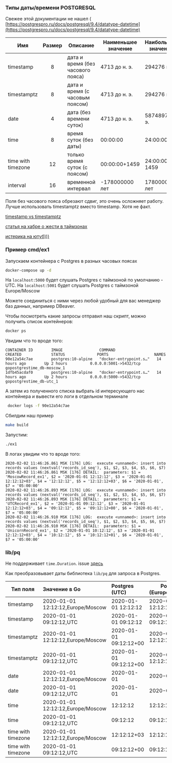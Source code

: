 ### Типы даты/времени POSTGRESQL

Свежее этой документации не нашел (
[https://postgrespro.ru/docs/postgresql/9.4/datatype-datetime](https://postgrespro.ru/docs/postgresql/9.4/datatype-datetime)

| Имя                | Размер | Описание                          | Наименьшее значение | Наибольшее значение |
|--------------------|:------:|-----------------------------------|---------------------|---------------------|
| timestamp          |   8    | дата и время (без часового пояса) | 4713 до н. э.       | 294276 н. э.        |
| timestamptz        |   8    | дата и время (с часовым поясом)   | 4713 до н. э.       | 294276 н. э.        |
| date               |   4    | дата (без времени суток)          | 4713 до н. э.       | 5874897 н. э.       |
| time               |   8    | время суток (без даты)            | 00:00:00            | 24:00:00            |
| time with timezone |   12   | только время суток (с поясом)     | 00:00:00+1459       | 24:00:00-1459       |
| interval           |   16   | временной интервал                | -178000000 лет      | 178000000 лет       |

Поля без часового пояса обрезают сдвиг, это очень осложняет работу. Лучше использовать timestamptz вместо timestamp. Хотя не факт. 

[timestamp vs timestamptz](https://medium.com/building-the-system/how-to-store-dates-and-times-in-postgresql-269bda8d6403)

[статья на хабре о жести в таймзонах](https://habr.com/ru/company/mailru/blog/242645)

[истерика на ютуб)))](https://www.youtube.com/watch?v=-5wpm-gesOY)

### Пример cmd/ex1

Запускаем контейнера с Postgres в разных часовых поясах  

```bash
docker-compose up -d 
```

На `localhost:5000` будет слушать Postgres с таймзоной по умолчанию - UTC.
На `localhost:5001` будет слушать Postgres с таймзоной Europe/Moscow

Можете соединиться с ними через любой удобный для вас менеджер баз данных, например DBeaver.

Чтобы посмотреть какие запросы отправил наш скрипт, можно получить список контейнеров:
```bash
docker ps
``` 

Увидим что то вроде того:
```
CONTAINER ID        IMAGE                COMMAND                  CREATED             STATUS              PORTS                    NAMES
90e12a54c7ae        postgres:10-alpine   "docker-entrypoint.s…"   14 hours ago        Up 2 hours          0.0.0.0:5001->5432/tcp   gopostgrestime_db-moscow_1
1dfb45acdaf0        postgres:10-alpine   "docker-entrypoint.s…"   14 hours ago        Up 2 hours          0.0.0.0:5000->5432/tcp   gopostgrestime_db-utc_1
```

А затем из полученного списка выбрать id интересующего нас контейнера и вывести его логи в отдельном терминале
```bash
 docker logs -f 90e12a54c7ae
```

Сбилдим наш пример
```bash
make build
```

Запустим:
```bash
./ex1
```

В логах увидим что то вроде того:
```
2020-02-02 11:46:26.861 MSK [176] LOG:  execute <unnamed>: insert into records values (nextval('records_id_seq'), $1, $2, $3, $4, $5, $6, $7)
2020-02-02 11:46:26.861 MSK [176] DETAIL:  parameters: $1 = 'MoscowRecord_ex1', $2 = '2020-01-01 12:12:12', $3 = '2020-01-01 12:12:12+03', $4 = '12:12:12', $5 = '12:12:12+03', $6 = '2020-01-01', $7 = '05:00:00'
2020-02-02 11:46:26.893 MSK [176] LOG:  execute <unnamed>: insert into records values (nextval('records_id_seq'), $1, $2, $3, $4, $5, $6, $7)
2020-02-02 11:46:26.893 MSK [176] DETAIL:  parameters: $1 = 'UTCRecord_ex1', $2 = '2020-01-01 09:12:12', $3 = '2020-01-01 12:12:12+03', $4 = '09:12:12', $5 = '09:12:12+00', $6 = '2020-01-01', $7 = '05:00:00'
2020-02-02 11:46:26.910 MSK [176] LOG:  execute <unnamed>: insert into records values (nextval('records_id_seq'), $1, $2, $3, $4, $5, $6, $7)
2020-02-02 11:46:26.910 MSK [176] DETAIL:  parameters: $1 = 'UnicornRecord_ex1', $2 = '2020-01-01 10:12:12', $3 = '2020-01-01 12:12:12+03', $4 = '10:12:12', $5 = '10:12:12+01', $6 = '2020-01-01', $7 = '05:00:00'

```

### lib/pq

Не поддерживает `time.Duration`. issue [здесь](https://github.com/lib/pq/issues/78)

Как преобразовывает даты библиотека `lib/pq` для запроса в Postgres.

| Тип поля           | Значение в Go                     | Postgres (UTC)         | Postgres (Europe/Moscow) |
|--------------------|:----------------------------------|:-----------------------|--------------------------|
| timestamp          | 2020-01-01 12:12:12,Europe/Moscow | 2020-01-01 12:12:12    | 2020-01-01 12:12:12      |
| timestamp          | 2020-01-01 09:12:12,UTC           | 2020-01-01 09:12:12    | 2020-01-01 09:12:12      |
| timestamptz        | 2020-01-01 12:12:12,Europe/Moscow | 2020-01-01 09:12:12+00 | 2020-01-01 12:12:12+03   |
| timestamptz        | 2020-01-01 09:12:12,UTC           | 2020-01-01 09:12:12+00 | 2020-01-01 12:12:12+03   |
| date               | 2020-01-01 12:12:12,Europe/Moscow | 2020-01-01             | 2020-01-01               |
| date               | 2020-01-01 09:12:12,UTC           | 2020-01-01             | 2020-01-01               |
| time               | 2020-01-01 12:12:12,Europe/Moscow | 12:12:12               | 12:12:12                 |
| time               | 2020-01-01 09:12:12,UTC           | 09:12:12               | 09:12:12                 |
| time with timezone | 2020-01-01 12:12:12,Europe/Moscow | 12:12:12+03            | 12:12:12+03              |
| time with timezone | 2020-01-01 09:12:12,UTC           | 09:12:12+00            | 09:12:12+00              |